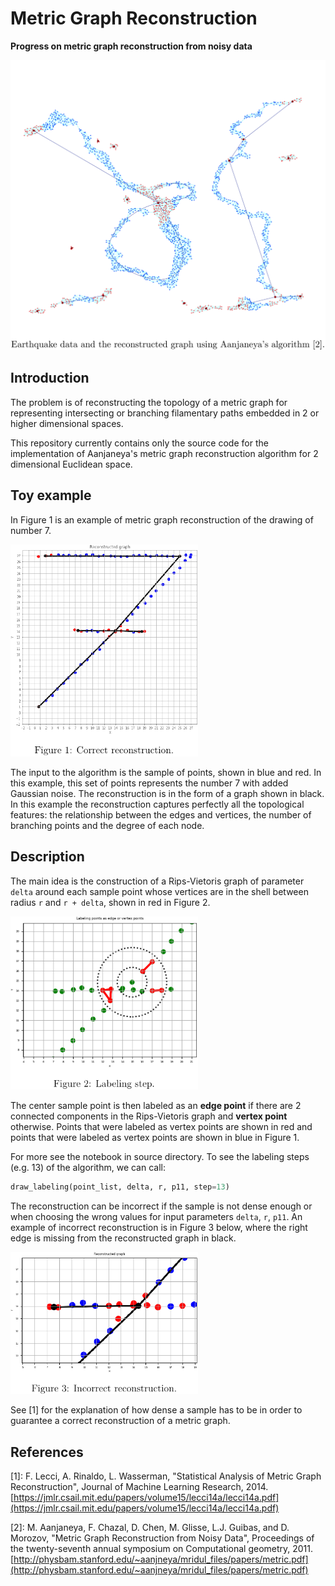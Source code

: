 # Metric Graph Reconstruction

**Progress on metric graph reconstruction from noisy data**

<p align="center">
  <img src="figures/earthquake.png" alt="Reconstruction from earthquake data" width="550">
</p>

## Introduction
The problem is of reconstructing the topology of a metric graph for representing intersecting or branching filamentary paths embedded in 2 or higher dimensional spaces.

This repository currently contains only the source code for the implementation of Aanjaneya's metric graph reconstruction algorithm for 2 dimensional Euclidean space.

## Toy example

In Figure 1 is an example of metric graph reconstruction of the drawing of number 7.

<img src="figures/reconstruction.png" alt="Reconstruction" width="300">

The input to the algorithm is the sample of points, shown in blue and red. In this example, this set of points represents the number 7 with added Gaussian noise. The reconstruction is in the form of a graph shown in black. In this example the reconstruction captures perfectly all the topological features: the relationship between the edges and vertices, the number of branching points and the degree of each node.


## Description

The main idea is the construction of a Rips-Vietoris graph of parameter `delta` around each sample point whose vertices are in the shell between radius `r` and `r + delta`, shown in red in Figure 2.

<img src="figures/labeling_step.png" alt="Labeling step" width="300">

The center sample point is then labeled as an **edge point** if there are 2 connected components in the Rips-Vietoris graph and **vertex point** otherwise. Points that were labeled as vertex points are shown in red and points that were labeled as vertex points are shown in blue in Figure 1.

For more see the notebook in source directory. To see the labeling steps (e.g. 13) of the algorithm, we can call:

```python
draw_labeling(point_list, delta, r, p11, step=13)
```

The reconstruction can be incorrect if the sample is not dense enough or when choosing the wrong values for input parameters `delta`, `r`, `p11`. An example of incorrect reconstruction is in Figure 3 below, where the right edge is missing from the reconstructed graph in black.

<img src="figures/incorrect_reconstruction.png" alt="Incorrect reconstruction" width="300">

See [1] for the explanation of how dense a sample has to be in order to guarantee a correct reconstruction of a metric graph.


## References
[1]: F. Lecci, A. Rinaldo, L. Wasserman, "Statistical Analysis of Metric Graph Reconstruction", Journal of Machine Learning Research, 2014.
[https://jmlr.csail.mit.edu/papers/volume15/lecci14a/lecci14a.pdf](https://jmlr.csail.mit.edu/papers/volume15/lecci14a/lecci14a.pdf)

[2]: M. Aanjaneya, F. Chazal, D. Chen, M. Glisse, L.J. Guibas, and D. Morozov, "Metric Graph Reconstruction from Noisy Data", Proceedings of the twenty-seventh annual symposium on Computational geometry, 2011.
[http://physbam.stanford.edu/~aanjneya/mridul_files/papers/metric.pdf](http://physbam.stanford.edu/~aanjneya/mridul_files/papers/metric.pdf)
